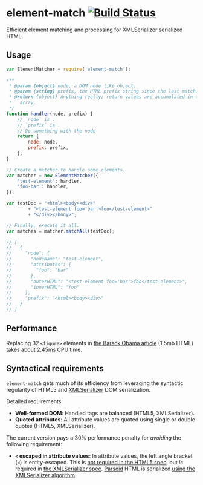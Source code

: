 # element-match [![Build Status](https://travis-ci.org/gwicke/element-match.svg?branch=master)](https://travis-ci.org/gwicke/element-match)

Efficient element matching and processing for XMLSerializer serialized HTML.

## Usage

```javascript
var ElementMatcher = require('element-match');

/**
 * @param {object} node, a DOM node like object.
 * @param {string} prefix, the HTML prefix string since the last match.
 * @return {object} Anything really; return values are accumulated in an
 *   array.
 */
function handler(node, prefix) {
    // `node` is .
    // `prefix` is .
    // Do something with the node
    return {
        node: node,
        prefix: prefix,
    };
}

// Create a matcher to handle some elements.
var matcher = new ElementMatcher({
    'test-element': handler,
    'foo-bar': handler,
});

var testDoc = "<html><body><div>"
        + "<test-element foo='bar'>foo</test-element>"
        + "</div></body>";

// Finally, execute it all.
var matches = matcher.matchAll(testDoc);

// [
//   {
//     "node": {
//       "nodeName": "test-element",
//       "attributes": {
//         "foo": "bar"
//       },
//       "outerHTML": "<test-element foo='bar'>foo</test-element>",
//       "innerHTML": "foo"
//     },
//     "prefix": "<html><body><div>"
//   }
// ]
```

## Performance

Replacing 32 `<figure>` elements in [the Barack Obama
article](en.wikipedia.org/api/rest_v1/page/html/Barack_Obama) (1.5mb HTML)
takes about 2.45ms CPU time.

## Syntactical requirements

`element-match` gets much of its efficiency from leveraging the syntactic
regularity of HTML5 and
[XMLSerializer](https://developer.mozilla.org/en-US/docs/XMLSerializer)
DOM serialization.

Detailed requirements:

- **Well-formed DOM**: Handled tags are balanced (HTML5, XMLSerializer).
- **Quoted attributes**: All attribute values are quoted using single or
    double quotes (HTML5, XMLSerializer). 

The current version pays a 30% performance penalty for *avoiding* the following
requirement:

- **`<` escaped in attribute values**: In attribute values, the left angle
    bracket (`<`) is entity-escaped. This is [not required in the HTML5
    spec](http://www.w3.org/TR/html5/syntax.html#serializing-html-fragments),
    but *is* required in [the XMLSerializer
    spec](http://www.w3.org/TR/DOM-Parsing/#dfn-concept-serialize-attr-value).
    [Parsoid](https://www.mediawiki.org/wiki/Parsoid) HTML is serialized [using
    the XMLSerializer
    algorithm](https://github.com/wikimedia/parsoid/blob/master/lib/XMLSerializer.js).
